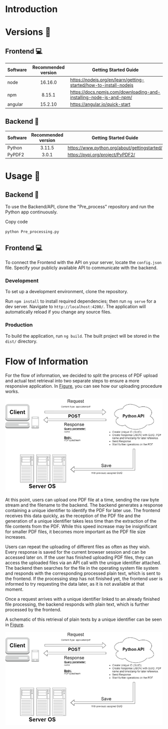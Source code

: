 # Introduction 
# Versions 📰
## Frontend :computer:
| Software | Recommended version | Getting Started Guide |
| ------------|:-----------: | ---------------------- |
| node | 16.16.0      | https://nodejs.org/en/learn/getting-started/how-to-install-nodejs |
| npm | 8.15.1       | https://docs.npmjs.com/downloading-and-installing-node-js-and-npm/ |
| angular | 15.2.10       | https://angular.io/quick-start |
## Backend :satellite:

| Software | Recommended version | Getting Started Guide |
| ------------|:-----------: | ---------------------- |
| Python| 3.11.5      | https://www.python.org/about/gettingstarted/ |
| PyPDF2| 3.0.1       | https://pypi.org/project/PyPDF2/ |


# Usage :thought_balloon:

## Backend :satellite:

To use the Backend/API, clone the "Pre_process" repository and run the Python app continuously.

Copy code

`python Pre_processing.py` 

## Frontend :computer:

To connect the Frontend with the API on your server, locate the `config.json` file. Specify your publicly available API to communicate with the backend.

### Development

To set up a development environment, clone the repository.

Run `npm install` to install required dependencies; then run `ng serve` for a dev server. Navigate to `http://localhost:4200/`. The application will automatically reload if you change any source files.

### Production

To build the application, run `ng build`. The built project will be stored in the `dist/` directory.

# Flow of Information
For the flow of information, we decided to split the process of PDF upload and actual text retrieval into two separate steps to ensure a more responsive application. In [Figure](https://github.com/TextTrail/.github/blob/main/profile/img/api-schematic_towards.png), you can see how our uploading procedure works.

![How our uploading procedure works](https://github.com/TextTrail/.github/blob/main/profile/img/api-schematic_towards.png)

At this point, users can upload one PDF file at a time, sending the raw byte stream and the filename to the backend. The backend generates a response containing a unique identifier to identify the PDF for later use. The frontend receives this data quickly, as the reception of the PDF file and the generation of a unique identifier takes less time than the extraction of the file contents from the PDF. While this speed increase may be insignificant for smaller PDF files, it becomes more important as the PDF file size increases.

Users can repeat the uploading of different files as often as they wish. Every response is saved for the current browser session and can be accessed later on. If the user has finished uploading PDF files, they can access the uploaded files via an API call with the unique identifier attached. The backend then searches for the file in the operating system file system and responds with the corresponding processed plain text, which is sent to the frontend. If the processing step has not finished yet, the frontend user is informed to try requesting the data later, as it is not available at that moment.

Once a request arrives with a unique identifier linked to an already finished file processing, the backend responds with plain text, which is further processed by the frontend. 

A schematic of this retrieval of plain texts by a unique identifier can be seen in [Figure](https://github.com/TextTrail/.github/blob/main/profile/img/api-schematic_from.png).

![Retrieval of plain texts by a unique identifier ](https://github.com/TextTrail/.github/blob/main/profile/img/api-schematic_towards.png)

